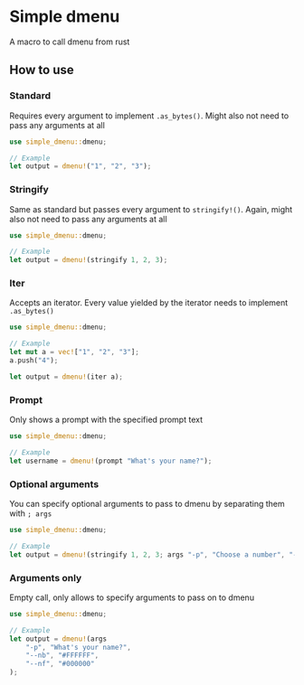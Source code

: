 # Simple dmenu
A macro to call dmenu from rust

## How to use

### Standard
Requires every argument to implement `.as_bytes()`.
Might also not need to pass any arguments at all
```rust
use simple_dmenu::dmenu;

// Example
let output = dmenu!("1", "2", "3");
```

### Stringify
Same as standard but passes every argument to `stringify!()`.
Again, might also not need to pass any arguments at all
```rust
use simple_dmenu::dmenu;

// Example
let output = dmenu!(stringify 1, 2, 3);
```

### Iter
Accepts an iterator.
Every value yielded by the iterator needs to implement `.as_bytes()`
```rust
use simple_dmenu::dmenu;

// Example
let mut a = vec!["1", "2", "3"];
a.push("4");

let output = dmenu!(iter a);
```

### Prompt
Only shows a prompt with the specified prompt text
```rust
use simple_dmenu::dmenu;

// Example
let username = dmenu!(prompt "What's your name?");
```

### Optional arguments
You can specify optional arguments to pass to dmenu by separating them with `; args`
```rust
use simple_dmenu::dmenu;

// Example
let output = dmenu!(stringify 1, 2, 3; args "-p", "Choose a number", "-l", "3");
```

### Arguments only
Empty call, only allows to specify arguments to pass on to dmenu
```rust
use simple_dmenu::dmenu;

// Example
let output = dmenu!(args
    "-p", "What's your name?",
    "--nb", "#FFFFFF",
    "--nf", "#000000"
);
```
